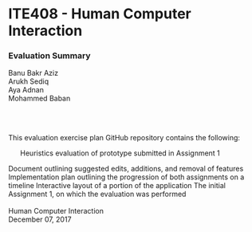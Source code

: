 # ITE408 - Human Computer Interaction 
<h3> Evaluation Summary </h3>

Banu Bakr Aziz
<br>
Arukh Sediq
<br>
Aya Adnan
<br>
Mohammed Baban 

<br>
<br>

This evaluation exercise plan GitHub repository contains the following:
<ul> Heuristics evaluation of prototype submitted in Assignment 1 </ul>
Document outlining suggested edits, additions, and removal of features
Implementation plan outlining the progression of both assignments on a timeline
Interactive layout of a portion of the application
The initial Assignment 1, on which the evaluation was performed
<br>
<br>
Human Computer Interaction
<br>
December 07, 2017
